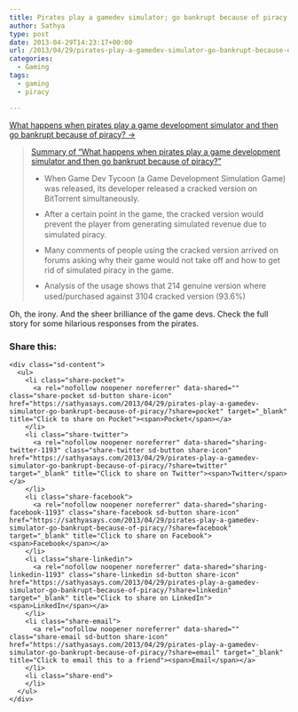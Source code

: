 ```yaml
---
title: Pirates play a gamedev simulator; go bankrupt because of piracy.
author: Sathya
type: post
date: 2013-04-29T14:23:17+00:00
url: /2013/04/29/pirates-play-a-gamedev-simulator-go-bankrupt-because-of-piracy/
categories:
  - Gaming
tags:
  - gaming
  - piracy

---
```

<a href="http://www.greenheartgames.com/2013/04/29/what-happens-when-pirates-play-a-game-development-simulator-and-then-go-bankrupt-because-of-piracy/" target="_blank">What happens when pirates play a game development simulator and then go bankrupt because of piracy? &rarr;</a>

<blockquote class="tldr-embed-widget" data-show-title="true" data-align="center">
  <p>
    <a class="link-to-tldr-page" href="http://tldr.io/tldrs/517e406a7ea715da740001d2/what-happens-when-pirates-play-a-game-development-simulator-and-then-go-bankrupt-because-of-piracy" target="_blank">Summary of &#8220;What happens when pirates play a game development simulator and then go bankrupt because of piracy?&#8221;</a>
  </p>
  
  <ul>
    <li style="margin-bottom: 10px; line-height: 130%;">
      When Game Dev Tycoon (a Game Development Simulation Game) was released, its developer released a cracked version on BitTorrent simultaneously.
    </li>
    <li style="margin-bottom: 10px; line-height: 130%;">
      After a certain point in the game, the cracked version would prevent the player from generating simulated revenue due to simulated piracy.
    </li>
    <li style="margin-bottom: 10px; line-height: 130%;">
      Many comments of people using the cracked version arrived on forums asking why their game would not take off and how to get rid of simulated piracy in the game.
    </li>
    <li style="margin-bottom: 10px; line-height: 130%;">
      Analysis of the usage shows that 214 genuine version where used/purchased against 3104 cracked version (93.6%)
    </li>
  </ul>
</blockquote>

Oh, the irony. And the sheer brilliance of the game devs. Check the full story for some hilarious responses from the pirates.

<div class="sharedaddy sd-sharing-enabled">
  <div class="robots-nocontent sd-block sd-social sd-social-icon-text sd-sharing">
    <h3 class="sd-title">
      Share this:
    </h3>
    
    <div class="sd-content">
      <ul>
        <li class="share-pocket">
          <a rel="nofollow noopener noreferrer" data-shared="" class="share-pocket sd-button share-icon" href="https://sathyasays.com/2013/04/29/pirates-play-a-gamedev-simulator-go-bankrupt-because-of-piracy/?share=pocket" target="_blank" title="Click to share on Pocket"><span>Pocket</span></a>
        </li>
        <li class="share-twitter">
          <a rel="nofollow noopener noreferrer" data-shared="sharing-twitter-1193" class="share-twitter sd-button share-icon" href="https://sathyasays.com/2013/04/29/pirates-play-a-gamedev-simulator-go-bankrupt-because-of-piracy/?share=twitter" target="_blank" title="Click to share on Twitter"><span>Twitter</span></a>
        </li>
        <li class="share-facebook">
          <a rel="nofollow noopener noreferrer" data-shared="sharing-facebook-1193" class="share-facebook sd-button share-icon" href="https://sathyasays.com/2013/04/29/pirates-play-a-gamedev-simulator-go-bankrupt-because-of-piracy/?share=facebook" target="_blank" title="Click to share on Facebook"><span>Facebook</span></a>
        </li>
        <li class="share-linkedin">
          <a rel="nofollow noopener noreferrer" data-shared="sharing-linkedin-1193" class="share-linkedin sd-button share-icon" href="https://sathyasays.com/2013/04/29/pirates-play-a-gamedev-simulator-go-bankrupt-because-of-piracy/?share=linkedin" target="_blank" title="Click to share on LinkedIn"><span>LinkedIn</span></a>
        </li>
        <li class="share-email">
          <a rel="nofollow noopener noreferrer" data-shared="" class="share-email sd-button share-icon" href="https://sathyasays.com/2013/04/29/pirates-play-a-gamedev-simulator-go-bankrupt-because-of-piracy/?share=email" target="_blank" title="Click to email this to a friend"><span>Email</span></a>
        </li>
        <li class="share-end">
        </li>
      </ul>
    </div>
  </div>
</div>